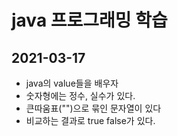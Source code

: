 # java 프로그래밍 학습

## 2021-03-17

* java의 value들을 배우자
* 숫자형에는 정수, 실수가 있다.
* 큰따움표("")으로 묶인 문자열이 있다
* 비교하는 결과로 true false가 있다.